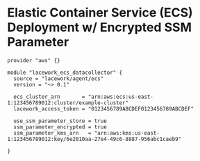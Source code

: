 # Elastic Container Service (ECS) Deployment w/ Encrypted SSM Parameter

```hcl
provider "aws" {}

module "lacework_ecs_datacollector" {
  source = "lacework/agent/ecs"
  version = "~> 0.1"

  ecs_cluster_arn       = "arn:aws:ecs:us-east-1:123456789012:cluster/example-cluster"
  lacework_access_token = "0123456789ABCDEF0123456789ABCDEF"

  use_ssm_parameter_store = true
  ssm_parameter_encrypted = true
  ssm_parameter_kms_arn   = "arn:aws:kms:us-east-1:123456789012:key/6e2010aa-27e4-49c6-8887-956abc1caeb9"

}
```
